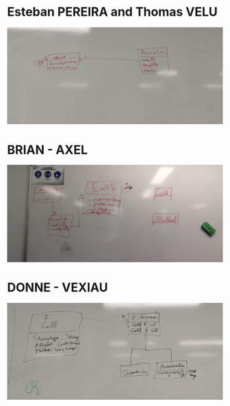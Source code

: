 # Esteban PEREIRA and Thomas VELU

![Esteban PEREIRA and Thomas VELU](images/pereira_velu_class_diagram.jpg)

# BRIAN - AXEL

![](./images/brian_axel.jpg)

# DONNE - VEXIAU
![](./images/vexiau-donne.jpg)

